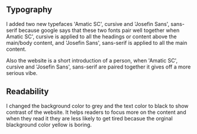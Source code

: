 ## Typography
I added two new typefaces 'Amatic SC', cursive and 'Josefin Sans', sans-serif because google says that these two fonts pair well together 
when Amatic SC', cursive is applied to all the headings or content above the main/body content, and 'Josefin Sans', sans-serif is applied to all the main content.

Also the website is a short introduction of a person, when 'Amatic SC', cursive and 'Josefin Sans', sans-serif are paired together it gives off a more serious vibe.

## Readability 
I changed the background color to grey and the text color to black to show contrast of the website. It helps readers to focus more on the content and when they read it they are less likely to get tired becasue the orginal blackground color yellow is boring. 


